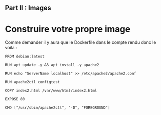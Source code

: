 ## Part II : Images

#  Construire votre propre image

Comme demander il y aura que le Dockerfile dans le compte rendu donc le voila : 

```
FROM debian:latest

RUN apt update -y && apt install -y apache2

RUN echo "ServerName localhost" >> /etc/apache2/apache2.conf

RUN apache2ctl configtest

COPY index2.html /var/www/html/index2.html

EXPOSE 80

CMD ["/usr/sbin/apache2ctl", "-D", "FOREGROUND"]

```